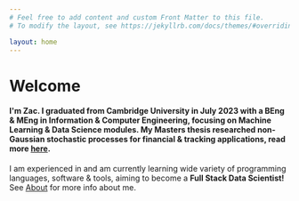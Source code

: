 ```yaml
---
# Feel free to add content and custom Front Matter to this file.
# To modify the layout, see https://jekyllrb.com/docs/themes/#overriding-theme-defaults

layout: home
---
```

# **Welcome**

#### I'm Zac. I graduated from Cambridge University in July 2023 with a BEng & MEng in Information & Computer Engineering, focusing on **Machine Learning  & Data Science** modules. My Masters thesis researched non-Gaussian stochastic processes for financial & tracking applications, read more [here](./masters-thesis/).

I am experienced in and am currently learning wide variety of programming languages, software & tools, aiming to become a **Full Stack Data Scientist!** See [About](/about/) for more info about me.   